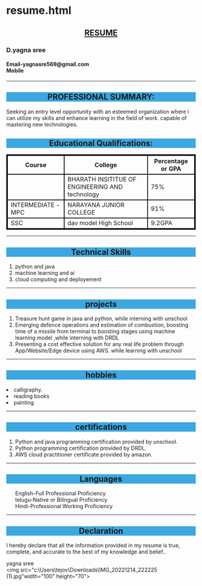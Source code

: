 # resume.html
<head>
    <center>
      <h2><u>RESUME</u></h2>
      </center>
     <h3>D.yagna sree</h3>
      <h4>Email-yagnasre569@gmail.com<br>
     Mobile <no class="7093019950"></no></h4>
     </head>
     <body>
     <hr></hr>
     <center>
     <h2 style="background-color: rgb(61, 167, 224);"></style>PROFESSIONAL SUMMARY:</h2>
     </center>
     <p>Seeking an entry level opportunity with an esteemed organization where i can utilize my skills
        and enhance learning in the field of work. capable of mastering new technologies.
     </p> 
     <center>      
<h2 style="background-color: rgb(61, 167, 224);"></style>Educational Qualifications:</h2>
     </center>
<style>
table,tr,td,th{
    border: 2px solid black; 
    border-collapse: collapse;
}
</style>
<table>
    <tr>
    <th>Course</th>
    <th>College</th>
    <th>Percentage or GPA</th>
</tr>
<tr>
    <td><B class="BTECH-CSE"></B></td>
    <td>BHARATH INSITITUE OF ENGINEERING AND technology</td>
    <td>75%</td>
</tr>
<tr>
    <td>INTERMEDIATE - MPC</td>
    <td>NARAYANA JUNIOR COLLEGE</td>
    <td>91%</td>
</tr>
<tr>
    <td>SSC</td>
    <td>dav model High School</td>
    <td>9.2GPA</td>
</tr>
</table>
<hr></hr>
<CENTER>
<h2 Style="background-color:  rgb(61, 167, 224);"></Style>Technical Skills</h2>
</CENTER>
<ol>
<li>python and java</li>
<li>machine learning and ai</li>
<li>cloud computing and deployement</li>
</ol>
<hr></hr>
<center>
<h2 Style="background-color:  rgb(61, 167, 224);"></Style>projects</h2>
</center>
<ol>
<li>Treasure hunt game in java and python, while interning with unschool</li>
<li>Emerging defence operations and estimation of combustion, boosting time of a missile
    from terminal to boosting stages using machine learning model ,while interning with DRDL</li>
<li>Presenting a cost effective solution for any real life problem through App/Website/Edge
    device using AWS. while learning with unschool</li>
</ol>
<hr></hr>
<center>
<h2 style="background-color:  rgb(61, 167, 224);"></style>hobbies</h2>
</center>
<p>
<li>calligraphy.</li>
<li>reading books</li>
<li>painting</li>
</p>
<hr></hr>
<center>
<h2 style="background-color:  rgb(61, 167, 224);"></style>certifications</h2>
</center>
<ol>
  <li>Python and java programming certification provided by unschool.</li>
   <li>Python programming certification provided by DRDL.</li>
    <li>AWS cloud practitioner certificate provided by amazon.</li>
   </ol>
   <hr></hr>
   <center>
<h2 style="background-color: rgb(61, 167, 224);"></style>Languages</h2>
</center>
<ol>
    English-Full Professional Proficiency<br>
    telugu-Native or Bilingual Proficiency<br>
    Hindi-Professional Working Proficiency<br>
</ol>
<hr></hr>
<center>
<h2 style="background-color: rgb(61, 167, 224);"></style>Declaration</h2>
</center>
I hereby declare that all the information provided in my resume is true, complete, and accurate to the best of my knowledge and belief..<br>

yagna sree<br>
<img src="c:\Users\tejov\Downloads\IMG_20221214_222225 (1).jpg"width="100" height="70">
</body>
</html>
